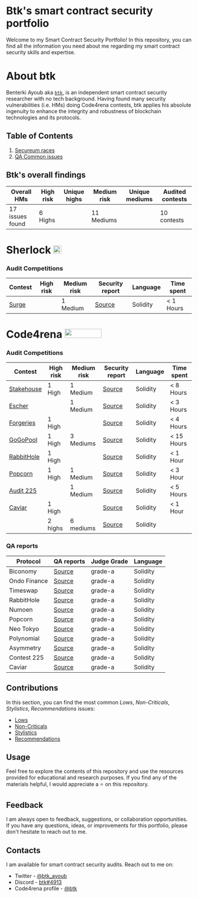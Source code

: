 # Btk's smart contract security portfolio

Welcome to my Smart Contract Security Portfolio! In this repository, you can find all the information you need about me regarding my smart contract security skills and expertise.

# About btk

Benterki Ayoub aka [`btk`](https://code4rena.com/@btk), is an independent smart contract security researcher with no tech background. Having found many security vulnerabilities (i.e. HMs) doing Code4rena contests, btk applies his absolute ingenuity to enhance the integrity and robustness of blockchain technologies and its protocols.

## Table of Contents

1. [Secureum races](https://github.com/btkayoub/smart-contract-security-portfolio/tree/main/Secureum%20races)
2. [QA Common issues](https://github.com/btkayoub/portfolio/tree/main/QA-Common-issues)

## Btk's overall findings

| Overall HMs     | High risk | Unique highs | Medium risk | Unique mediums |Audited contests |
|-----------------|-----------|--------------|-------------|----------------|-----------------|
| 17 issues found | 6 Highs   |              | 11 Mediums  |                | 10 contests     |

# Sherlock  <img src="https://audits.sherlock.xyz/_next/static/media/sherlock_logo.dc2b3290.svg" width=22 height=22>

### Audit Competitions

| Contest | High risk | Medium risk | Security report | Language | Time spent |
|---------|-----------|-------------|-----------------|----------|------------|
| [Surge](https://audits.sherlock.xyz/contests/51)|   | 1 Medium | [Source](https://github.com/btkayoub/portfolio/blob/main/Public%20contests/Sherlock/Surge.md)| Solidity | < 1 Hours |

# Code4rena <img src="https://code4rena.com/logos/c4-logo.svg" width=100 height=25>

### Audit Competitions

| Contest | High risk | Medium risk | Security report | Language | Time spent |
|---------|-----------|-------------|-----------------|----------|------------|
| [Stakehouse](https://code4rena.com/contests/2022-11-lsd-network-stakehouse-contest#top)| 1 High   | 1 Medium   |   [Source](https://github.com/btkayoub/portfolio/blob/main/Public%20contests/Code4rena/Stakehouse.md)       | Solidity | < 8 Hours |
| [Escher](https://code4rena.com/contests/2022-12-escher-contest#top)|   | 1 Medium   |   [Source](https://github.com/btkayoub/portfolio/blob/main/Public%20contests/Code4rena/Escher.md)        | Solidity | < 3 Hours |
| [Forgeries](https://code4rena.com/contests/2022-12-forgeries-contest#top)| 1 High   |   |   [Source](https://github.com/btkayoub/portfolio/blob/main/Public%20contests/Code4rena/Forgeries.md)        | Solidity | < 4 Hours |
| [GoGoPool](https://code4rena.com/contests/2022-12-gogopool-contest#top)| 1 High   | 3 Mediums   |   [Source](https://github.com/btkayoub/portfolio/blob/main/Public%20contests/Code4rena/GoGoPool.md)        | Solidity | < 15 Hours |
| [RabbitHole](https://code4rena.com/contests/2023-01-rabbithole-quest-protocol-contest#top)| 1 High   |      |   [Source](https://github.com/btkayoub/portfolio/blob/main/Public%20contests/Code4rena/RabbitHole.md)        | Solidity | < 1 Hour |
| [Popcorn](https://code4rena.com/contests/2023-01-popcorn-contest#top)| 1 High   | 1 Medium   |   [Source](https://github.com/btkayoub/portfolio/blob/main/Public%20contests/Code4rena/Popcorn.md)        | Solidity | < 3 Hour |
| [Audit 225](https://code4rena.com/contests/2023-03-contest-225-contest#top)|  | 1 Medium   |   [Source]()        | Solidity | < 5 Hours |
| [Caviar](https://code4rena.com/contests/2023-04-caviar-private-pools#top)| 1 High   |       |   [Source](https://github.com/btkayoub/portfolio/blob/main/Public%20contests/Code4rena/Caviar.md)        | Solidity | < 1 Hour |
| []()| 2 highs   | 6 mediums   |   [Source]()        | Solidity |         |


### QA reports

| Protocol        | QA reports                                                                                 | Judge Grade | Language |
|-----------------|--------------------------------------------------------------------------------------------|-------------|----------|
| Biconomy        | [Source](https://github.com/code-423n4/2023-01-biconomy-findings/blob/main/data/btk-Q.md)  | grade-a     | Solidity |
| Ondo Finance    | [Source](https://github.com/code-423n4/2023-01-ondo-findings/blob/main/data/btk-Q.md)      | grade-a     | Solidity |
| Timeswap        | [Source](https://github.com/code-423n4/2023-01-timeswap-findings/blob/main/data/btk-Q.md)  | grade-a     | Solidity |
| RabbitHole      | [Source](https://github.com/code-423n4/2023-01-rabbithole-findings/blob/main/data/btk-Q.md)| grade-a     | Solidity |
| Numoen          | [Source](https://github.com/code-423n4/2023-01-numoen-findings/blob/main/data/btk-Q.md)    | grade-a     | Solidity |
| Popcorn         | [Source](https://github.com/code-423n4/2023-01-popcorn-findings/blob/main/data/btk-Q.md)   | grade-a     | Solidity |
| Neo Tokyo       | [Source](https://github.com/code-423n4/2023-03-neotokyo-findings/blob/main/data/btk-Q.md)  | grade-a     | Solidity |
| Polynomial      | [Source](https://github.com/code-423n4/2023-03-polynomial-findings/blob/main/data/btk-Q.md)| grade-a     | Solidity |
| Asymmetry       | [Source](https://github.com/code-423n4/2023-03-asymmetry-findings/blob/main/data/btk-Q.md) | grade-a     | Solidity |
| Contest 225     | [Source](https://github.com/code-423n4/2023-03-contest225-findings/blob/main/data/btk-Q.md)| grade-a     | Solidity |
| Caviar          | [Source](https://github.com/code-423n4/2023-04-caviar-findings/blob/main/data/btk-Q.md)    | grade-a     | Solidity |

## Contributions

In this section, you can find the most common *Lows*, *Non-Criticals*, *Stylistics*, *Recommendations* issues:

- [Lows](https://github.com/btkayoub/smart-contract-security-portfolio/blob/main/QA-Common-issues/Lows.md)
- [Non-Criticals](https://github.com/btkayoub/smart-contract-security-portfolio/blob/main/QA-Common-issues/Non-Criticals.md)
- [Stylistics](https://github.com/btkayoub/smart-contract-security-portfolio/blob/main/QA-Common-issues/Stylistics.md)
- [Recommendations](https://github.com/btkayoub/smart-contract-security-portfolio/blob/main/QA-Common-issues/Recommendations.md)

## Usage

Feel free to explore the contents of this repository and use the resources provided for educational and research purposes. If you find any of the materials helpful, I would appreciate a ⭐️ on this repository.

## Feedback

I am always open to feedback, suggestions, or collaboration opportunities. If you have any questions, ideas, or improvements for this portfolio, please don't hesitate to reach out to me.

## Contacts

I am available for smart contract security audits. Reach out to me on:

- Twitter - [@btk_ayoub](https://twitter.com/btk_ayoub)
- Discord - [btk#4913](https://discordapp.com/users/731221006101905519)
- Code4rena profile - [@btk](https://code4rena.com/@btk)
